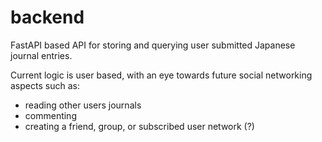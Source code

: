 # backend

FastAPI based API for storing and querying user submitted Japanese journal entries. 

Current logic is user based, with an eye towards future social networking aspects such as:

- reading other users journals
- commenting
- creating a friend, group, or subscribed user network (?)
